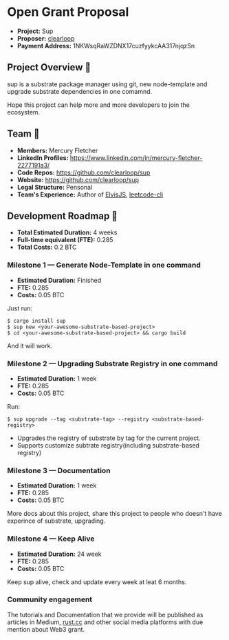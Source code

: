 # Open Grant Proposal

* **Project:** Sup
* **Proposer:** [clearloop](https://github.com/clearloop)
* **Payment Address:** 1NKWsqRaWZDNX17cuzfyykcAA317njqzSn

## Project Overview :page_facing_up: 

sup is a substrate package manager using git, new node-template and upgrade
substrate dependencies in one comamnd.

Hope this project can help more and more developers to join the ecosystem.

## Team :busts_in_silhouette:

* **Members:** Mercury Fletcher
* **LinkedIn Profiles:** https://www.linkedin.com/in/mercury-fletcher-2277191a3/
* **Code Repos:** https://github.com/clearloop/sup
* **Website:**	https://github.com/clearloop/sup
* **Legal Structure:** Pensonal
* **Team's Experience:** Author of [ElvisJS](https://github.com/elvisjs/elvis), [leetcode-cli](https://github.com/clearloop/leetcode-cli)


## Development Roadmap :nut_and_bolt: 

* **Total Estimated Duration:** 4 weeks
* **Full-time equivalent (FTE):**  0.285
* **Total Costs:** 0.2 BTC

### Milestone 1 — Generate Node-Template in one command

* **Estimated Duration:** Finished
* **FTE:** 0.285
* **Costs:** 0.05 BTC

Just run:

```
$ cargo install sup
$ sup new <your-awesome-substrate-based-project>
$ cd <your-awesome-substrate-based-project> && cargo build
```

And it will work.


### Milestone 2 — Upgrading Substrate Registry in one command

* **Estimated Duration:** 1 week
* **FTE:** 0.285
* **Costs:** 0.05 BTC

Run: 

```
$ sup upgrade --tag <substrate-tag> --registry <substrate-based-registry>
```

+ Upgrades the registry of substrate by tag for the current project.
+ Supports customize subtrate registry(including substrate-based registry)


### Milestone 3 — Documentation

* **Estimated Duration:** 1 week
* **FTE:** 0.285
* **Costs:** 0.05 BTC

More docs about this project, share this project to people who doesn't have experince
of substrate, upgrading.


### Milestone 4 — Keep Alive

* **Estimated Duration:** 24 week
* **FTE:** 0.285
* **Costs:** 0.05 BTC

Keep sup alive, check and update every week at leat 6 months.


### Community engagement

The tutorials and Documentation that we provide will be published as articles in Medium, [rust.cc](rust.cc) and other social media platforms with due mention about Web3 grant.
